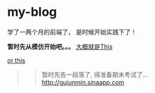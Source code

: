 # my-blog

<p>学了一两个月的前端了， 是时候开始实践下了！</p>

<strong>暂时先从模仿开始吧。。。</strong>
<a href="http://blog.hi-hi.cn/">大概就是This</a>  

<a href="http://trefoil.github.io/2013/12/07/compose-keycurly-opening-quotation-mark.html">or this</a>

>>暂时先告一段落了, 得准备期末考试了...
<http://gujunmin.sinaapp.com>
